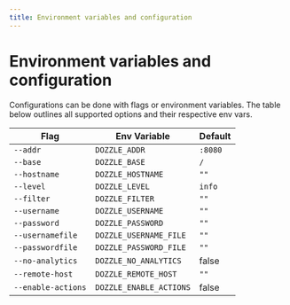 ```yaml
---
title: Environment variables and configuration
---
```


# Environment variables and configuration

Configurations can be done with flags or environment variables. The table below outlines all supported options and their respective env vars.

| Flag               | Env Variable            | Default |
| ------------------ | ----------------------- | ------- |
| `--addr`           | `DOZZLE_ADDR`           | `:8080` |
| `--base`           | `DOZZLE_BASE`           | `/`     |
| `--hostname`       | `DOZZLE_HOSTNAME`       | `""`    |
| `--level`          | `DOZZLE_LEVEL`          | `info`  |
| `--filter`         | `DOZZLE_FILTER`         | `""`    |
| `--username`       | `DOZZLE_USERNAME`       | `""`    |
| `--password`       | `DOZZLE_PASSWORD`       | `""`    |
| `--usernamefile`   | `DOZZLE_USERNAME_FILE`  | `""`    |
| `--passwordfile`   | `DOZZLE_PASSWORD_FILE`  | `""`    |
| `--no-analytics`   | `DOZZLE_NO_ANALYTICS`   | false   |
| `--remote-host`    | `DOZZLE_REMOTE_HOST`    | `""`    |
| `--enable-actions` | `DOZZLE_ENABLE_ACTIONS` | false   |
